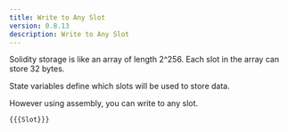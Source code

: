 ```yaml
---
title: Write to Any Slot
version: 0.8.13
description: Write to Any Slot
---
```


Solidity storage is like an array of length 2^256.
Each slot in the array can store 32 bytes.

State variables define which slots will be used to store data.

However using assembly, you can write to any slot.

```solidity
{{{Slot}}}
```
